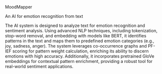 MoodMapper

An AI for emotion recognition from text

The AI system is designed to analyze text for emotion recognition and sentiment analysis. Using advanced NLP techniques, including tokenization, stop-word removal, and embedding with models like BERT, it identifies patterns in the text and maps them to predefined emotion categories (e.g., joy, sadness, anger). The system leverages co-occurrence graphs and PF-IEF scoring for pattern weight calculation, enriching its ability to discern emotions with high accuracy. Additionally, it incorporates pretrained GloVe embeddings for contextual pattern enrichment, providing a robust tool for real-world sentiment applications.
